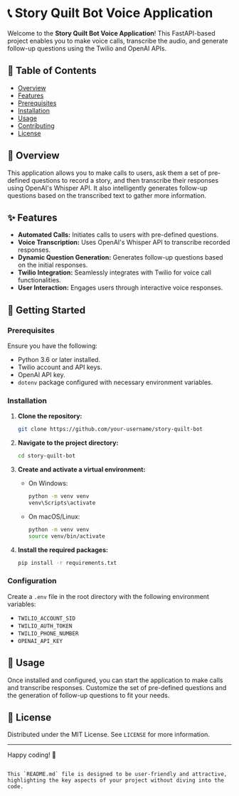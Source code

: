 # 📞 Story Quilt Bot Voice Application

Welcome to the **Story Quilt Bot Voice Application**! This FastAPI-based project enables you to make voice calls, transcribe the audio, and generate follow-up questions using the Twilio and OpenAI APIs.

## 📄 Table of Contents

- [Overview](#overview)
- [Features](#features)
- [Prerequisites](#prerequisites)
- [Installation](#installation)
- [Usage](#usage)
- [Contributing](#contributing)
- [License](#license)

## 🌟 Overview

This application allows you to make calls to users, ask them a set of pre-defined questions to record a story, and then transcribe their responses using OpenAI's Whisper API. It also intelligently generates follow-up questions based on the transcribed text to gather more information.

## ✨ Features

- **Automated Calls:** Initiates calls to users with pre-defined questions.
- **Voice Transcription:** Uses OpenAI's Whisper API to transcribe recorded responses.
- **Dynamic Question Generation:** Generates follow-up questions based on the initial responses.
- **Twilio Integration:** Seamlessly integrates with Twilio for voice call functionalities.
- **User Interaction:** Engages users through interactive voice responses.

## 🚀 Getting Started

### Prerequisites

Ensure you have the following:

- Python 3.6 or later installed.
- Twilio account and API keys.
- OpenAI API key.
- `dotenv` package configured with necessary environment variables.

### Installation

1. **Clone the repository:**

   ```sh
   git clone https://github.com/your-username/story-quilt-bot
   ```

2. **Navigate to the project directory:**

   ```sh
   cd story-quilt-bot
   ```

3. **Create and activate a virtual environment:**

   - On Windows:
     ```sh
     python -m venv venv
     venv\Scripts\activate
     ```
   - On macOS/Linux:
     ```sh
     python -m venv venv
     source venv/bin/activate
     ```

4. **Install the required packages:**

   ```sh
   pip install -r requirements.txt
   ```

### Configuration

Create a `.env` file in the root directory with the following environment variables:

- `TWILIO_ACCOUNT_SID`
- `TWILIO_AUTH_TOKEN`
- `TWILIO_PHONE_NUMBER`
- `OPENAI_API_KEY`

## 🎉 Usage

Once installed and configured, you can start the application to make calls and transcribe responses. Customize the set of pre-defined questions and the generation of follow-up questions to fit your needs.

## 📜 License

Distributed under the MIT License. See `LICENSE` for more information.

---

Happy coding! 🚀
```

This `README.md` file is designed to be user-friendly and attractive, highlighting the key aspects of your project without diving into the code.